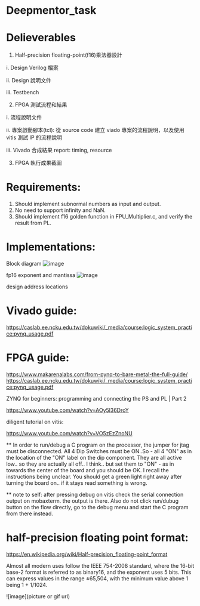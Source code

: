 # Deepmentor_task

# Delieverables
1. Half-precision floating-point(f16)乘法器設計

i. Design Verilog 檔案

ii. Design 說明文件

iii. Testbench

2. FPGA 測試流程和結果

i. 流程說明文件

ii. 專案啟動腳本(tcl): 從 source code 建立 viado 專案的流程說明，以及使用 vitis 測試 IP 的流程說明

iii. Vivado 合成結果 report: timing, resource

3. FPGA 執行成果截圖

# Requirements:
1. Should implement subnormal numbers as input and output.
2. No need to support infinity and NaN.
3. Should implement f16 golden function in FPU_Multiplier.c, and verify the result
from PL.

# Implementations:

Block diagram
![image](https://github.com/TIBBER999/Deepmentor_task/blob/main/img/IP%20block%20diagram.png)

fp16 exponent and mantissa
![image](https://github.com/TIBBER999/Deepmentor_task/blob/main/img/b22592916ffccc87101c4eac9d6722f4.png)

design address locations



# Vivado guide: 
https://caslab.ee.ncku.edu.tw/dokuwiki/_media/course:logic_system_practice:pynq_usage.pdf

# FPGA guide: 
https://www.makarenalabs.com/from-pynq-to-bare-metal-the-full-guide/ 
https://caslab.ee.ncku.edu.tw/dokuwiki/_media/course:logic_system_practice:pynq_usage.pdf 



ZYNQ for beginners: programming and connecting the PS and PL | Part 2

https://www.youtube.com/watch?v=AOy5l36DroY 

diligent tutorial on vitis: 

https://www.youtube.com/watch?v=VO5zEzZnoNU

** In order to run/debug a C program on the processor, the jumper for jtag must be disconnected.  All 4 Dip Switches must be ON..So - all 4 "ON" as in the location of the "ON" label on the dip component.
They are all active low.. so they are actually all off.. I think.. but set them to "ON" - as in towards the center of the board and you should be OK. I recall the instructions being unclear.
You should get a green light right away after turning the board on.. if it stays read something is wrong.

** note to self: 
after pressing debug on vitis check the serial connection output on mobaxterm. the output is there. Also do not click run/dubug button on the flow directly, go to the debug menu and start the C program from there instead.


# half-precision floating point format:
https://en.wikipedia.org/wiki/Half-precision_floating-point_format

Almost all modern uses follow the IEEE 754-2008 standard, where the 16-bit base-2 format is referred to as binary16, and the exponent uses 5 bits. This can express values in the range ±65,504, with the minimum value above 1 being 1 + 1/1024. 

![image](picture or gif url)


